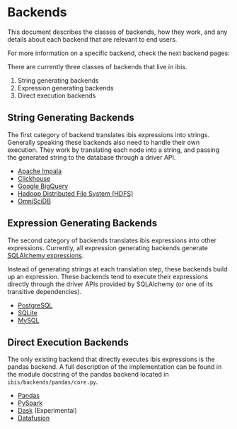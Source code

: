 # Backends

This document describes the classes of backends, how they work, and any details
about each backend that are relevant to end users.

For more information on a specific backend, check the next backend pages:

There are currently three classes of backends that live in ibis.

1. String generating backends
1. Expression generating backends
1. Direct execution backends

## String Generating Backends

The first category of backend translates ibis expressions into strings.
Generally speaking these backends also need to handle their own execution. They
work by translating each node into a string, and passing the generated string
to the database through a driver API.

- [Apache Impala](https://impala.apache.org/)
- [Clickhouse](https://clickhouse.yandex/)
- [Google BigQuery](https://cloud.google.com/bigquery/)
- [Hadoop Distributed File System (HDFS)](https://hadoop.apache.org/)
- [OmniSciDB](https://www.omnisci.com/)

## Expression Generating Backends

The second category of backends translates ibis expressions into other
expressions. Currently, all expression generating backends generate [SQLAlchemy
expressions](http://docs.sqlalchemy.org/en/latest/core/tutorial.html).

Instead of generating strings at each translation step, these backends build up
an expression. These backends tend to execute their expressions directly
through the driver APIs provided by SQLAlchemy (or one of its transitive
dependencies).

- [PostgreSQL](https://www.postgresql.org/)
- [SQLite](https://www.sqlite.org/)
- [MySQL](https://www.mysql.com/)

## Direct Execution Backends

The only existing backend that directly executes ibis expressions is the pandas
backend. A full description of the implementation can be found in the module
docstring of the pandas backend located in `ibis/backends/pandas/core.py`.

- [Pandas](http://pandas.pydata.org/)
- [PySpark](https://spark.apache.org/sql/)
- [Dask](https://dask.org/) (Experimental)
- [Datafusion](https://arrow.apache.org/datafusion/)
